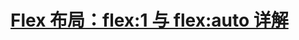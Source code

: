 <!--
 * @Author: TerryMin
 * @Date: 2024-04-14 06:54:55
 * @LastEditors: TerryMin
 * @LastEditTime: 2024-04-14 07:03:04
 * @Description: file not
-->

# [Flex 布局：flex:1 与 flex:auto 详解](https://www.cnblogs.com/terrymin/p/14654621.html)
